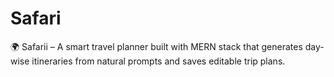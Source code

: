 # Safari
🌍 Safarii – A smart travel planner built with MERN stack that generates day-wise itineraries from natural prompts and saves editable trip plans.




